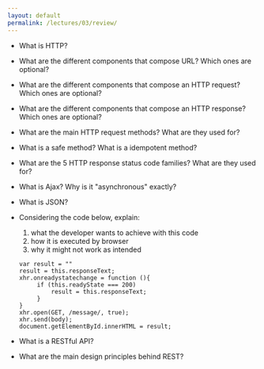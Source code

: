 ```yaml
---
layout: default
permalink: /lectures/03/review/
---
```


- What is HTTP?
- What are the different components that compose URL? Which ones are optional?
- What are the different components that compose an HTTP request? Which ones are optional?
- What are the different components that compose an HTTP response? Which ones are optional?
- What are the main HTTP request methods? What are they used for?
- What is a safe method? What is a idempotent method?
- What are the 5 HTTP response status code families? What are they used for?

- What is Ajax? Why is it "asynchronous" exactly? 
- What is JSON? 
- Considering the code below, explain:
    
    1. what the developer wants to achieve with this code
    1. how it is executed by browser
    1. why it might not work as intended

    ```
    var result = ""
    result = this.responseText;
    xhr.onreadystatechange = function (){
         if (this.readyState === 200)
             result = this.responseText;
         }     
    }
    xhr.open(GET, /message/, true);
    xhr.send(body);
    document.getElementById.innerHTML = result;
    ```

- What is a RESTful API?
- What are the main design principles behind REST?